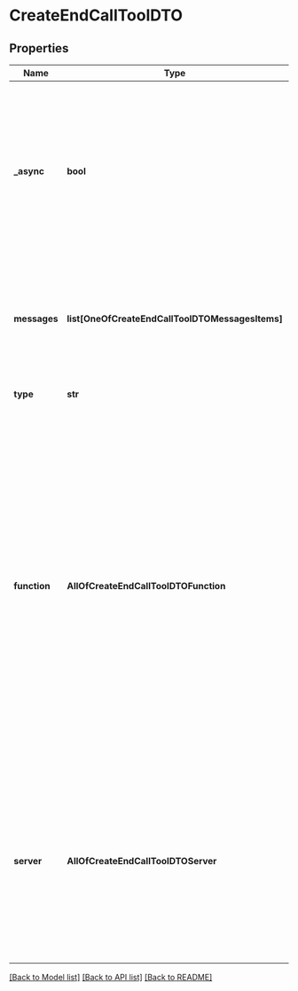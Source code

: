 # CreateEndCallToolDTO

## Properties
Name | Type | Description | Notes
------------ | ------------- | ------------- | -------------
**_async** | **bool** | This determines if the tool is async.  If async, the assistant will move forward without waiting for your server to respond. This is useful if you just want to trigger something on your server.  If sync, the assistant will wait for your server to respond. This is useful if want assistant to respond with the result from your server.  Defaults to synchronous (&#x60;false&#x60;). | [optional] 
**messages** | **list[OneOfCreateEndCallToolDTOMessagesItems]** | These are the messages that will be spoken to the user as the tool is running.  For some tools, this is auto-filled based on special fields like &#x60;tool.destinations&#x60;. For others like the function tool, these can be custom configured. | [optional] 
**type** | **str** | The type of tool. \&quot;endCall\&quot; for End Call tool. | 
**function** | **AllOfCreateEndCallToolDTOFunction** | This is the function definition of the tool.  For &#x60;endCall&#x60;, &#x60;transferCall&#x60;, and &#x60;dtmf&#x60; tools, this is auto-filled based on tool-specific fields like &#x60;tool.destinations&#x60;. But, even in those cases, you can provide a custom function definition for advanced use cases.  An example of an advanced use case is if you want to customize the message that&#x27;s spoken for &#x60;endCall&#x60; tool. You can specify a function where it returns an argument \&quot;reason\&quot;. Then, in &#x60;messages&#x60; array, you can have many \&quot;request-complete\&quot; messages. One of these messages will be triggered if the &#x60;messages[].conditions&#x60; matches the \&quot;reason\&quot; argument. | [optional] 
**server** | **AllOfCreateEndCallToolDTOServer** | This is the server that will be hit when this tool is requested by the model.  All requests will be sent with the call object among other things. You can find more details in the Server URL documentation.  This overrides the serverUrl set on the org and the phoneNumber. Order of precedence: highest tool.server.url, then assistant.serverUrl, then phoneNumber.serverUrl, then org.serverUrl. | [optional] 

[[Back to Model list]](../README.md#documentation-for-models) [[Back to API list]](../README.md#documentation-for-api-endpoints) [[Back to README]](../README.md)

